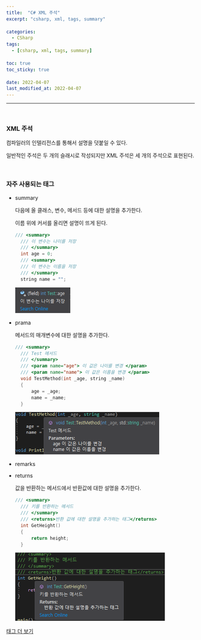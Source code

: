 ```yaml
---
title:  "C# XML 주석"
excerpt: "csharp, xml, tags, summary"

categories:
  - CSharp
tags:
  - [csharp, xml, tags, summary]

toc: true
toc_sticky: true
 
date: 2022-04-07 
last_modified_at: 2022-04-07
---
```


***

<br>

### XML 주석

컴파일러의 인텔리전스를 통해서 설명을 덧붙일 수 있다.

일반적인 주석은 두 개의 슬래시로 작성되지만 XML 주석은 세 개의 주석으로 표현된다.

<br>

### 자주 사용되는 태그

* summary

  다음에 올 클래스, 변수, 메서드 등에 대한 설명을 추가한다.

  이름 위에 커서를 올리면 설명이 뜨게 된다. 

  ```cpp
  /// <summary>
	/// 이 변수는 나이를 저장
	/// </summary>
	int age = 0;
	/// <summary>
	/// 이 변수는 이름을 저장
	/// </summary>
	string name = "";
  ```

  ![summary](/assets/images/20220407_Posting/summary.png)
  <br>

* prama

  메서드의 매개변수에 대한 설명을 추가한다.

  ```cpp
  /// <summary>
	/// Test 메서드
	/// </summary>
	/// <param name="age"> 이 값은 나이를 변경 </param>
	/// <param name="name"> 이 값은 이름을 변경 </param>
	void TestMethod(int _age, string _name)
	{
		age = _age;
		name = _name;
	}
  ```

  ![param](/assets/images/20220407_Posting/param.png)
  <br>

* remarks

* returns

  값을 반환하는 메서드에서 반환값에 대한 설명을 추가한다.

  ```cpp
  /// <summary>
	/// 키를 반환하는 메서드
	/// </summary>
	/// <returns>반환 값에 대한 설명을 추가하는 태그</returns>
	int GetHeight()
	{
		return height;
	}
  ```

  ![returns](/assets/images/20220407_Posting/returns.png)
  <br>


<a href="https://docs.microsoft.com/en-us/dotnet/csharp/language-reference/xmldoc/recommended-tags#remarks">태그 더 보기</a>
